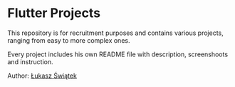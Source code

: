 # Flutter Projects

This repository is for recruitment purposes and contains various projects, ranging from easy to more complex ones.

Every project includes his own README file with description, screenshoots and instruction. 

Author: [Łukasz Świątek]("https://www.linkedin.com/in/łukasz-świątek-25580b303/")
